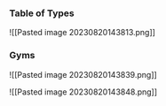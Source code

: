 
### Table of Types

![[Pasted image 20230820143813.png]]


### Gyms

![[Pasted image 20230820143839.png]]

![[Pasted image 20230820143848.png]]